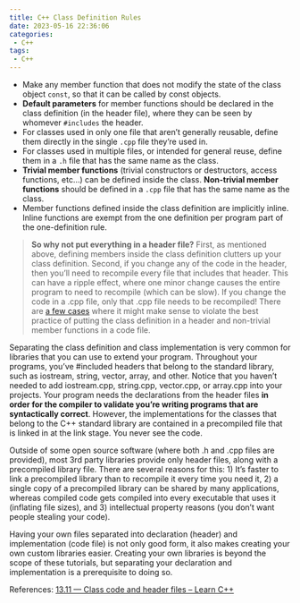 ```yaml
---
title: C++ Class Definition Rules
date: 2023-05-16 22:36:06
categories:
 - C++
tags:
 - C++
---
```


- Make any member function that does not modify the state of the class object `const`, so that it can be called by const objects.
- **Default parameters** for member functions should be declared in the class definition (in the header file), where they can be seen by whomever `#includes` the header.
- For classes used in only one file that aren’t generally reusable, define them directly in the single `.cpp` file they’re used in.
- For classes used in multiple files, or intended for general reuse, define them in a `.h` file that has the same name as the class.
- **Trivial member functions** (trivial constructors or destructors, access functions, etc…) can be defined inside the class. **Non-trivial member functions** should be defined in a `.cpp` file that has the same name as the class.
- Member functions defined inside the class definition are implicitly inline. Inline functions are exempt from the one definition per program part of the one-definition rule.

> **So why not put everything in a header file?**
> First, as mentioned above, defining members inside the class definition clutters up your class definition. Second, if you change any of the code in the header, then you’ll need to recompile every file that includes that header. This can have a ripple effect, where one minor change causes the entire program to need to recompile (which can be slow). If you change the code in a .cpp file, only that .cpp file needs to be recompiled!
> There are [a few cases](https://www.learncpp.com/cpp-tutorial/classes-and-header-files/) where it might make sense to violate the best practice of putting the class definition in a header and non-trivial member functions in a code file.

Separating the class definition and class implementation is very common for libraries that you can use to extend your program. Throughout your programs, you’ve #included headers that belong to the standard library, such as iostream, string, vector, array, and other. Notice that you haven’t needed to add iostream.cpp, string.cpp, vector.cpp, or array.cpp into your projects. Your program needs the declarations from the header files **in order for the compiler to validate you’re writing programs that are syntactically correct**. However, the implementations for the classes that belong to the C++ standard library are contained in a precompiled file that is linked in at the link stage. You never see the code.

Outside of some open source software (where both .h and .cpp files are provided), most 3rd party libraries provide only header files, along with a precompiled library file. There are several reasons for this: 1) It’s faster to link a precompiled library than to recompile it every time you need it, 2) a single copy of a precompiled library can be shared by many applications, whereas compiled code gets compiled into every executable that uses it (inflating file sizes), and 3) intellectual property reasons (you don’t want people stealing your code).

Having your own files separated into declaration (header) and implementation (code file) is not only good form, it also makes creating your own custom libraries easier. Creating your own libraries is beyond the scope of these tutorials, but separating your declaration and implementation is a prerequisite to doing so.

References: [13.11 — Class code and header files – Learn C++](https://www.learncpp.com/cpp-tutorial/class-code-and-header-files/)